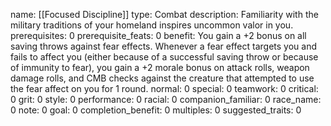 name: [[Focused Discipline]]
type: Combat
description: Familiarity with the military traditions of your homeland inspires uncommon valor in you.
prerequisites: 0
prerequisite_feats: 0
benefit: You gain a +2 bonus on all saving throws against fear effects. Whenever a fear effect targets you and fails to affect you (either because of a successful saving throw or because of immunity to fear), you gain a +2 morale bonus on attack rolls, weapon damage rolls, and CMB checks against the creature that attempted to use the fear affect on you for 1 round.
normal: 0
special: 0
teamwork: 0
critical: 0
grit: 0
style: 0
performance: 0
racial: 0
companion_familiar: 0
race_name: 0
note: 0
goal: 0
completion_benefit: 0
multiples: 0
suggested_traits: 0
